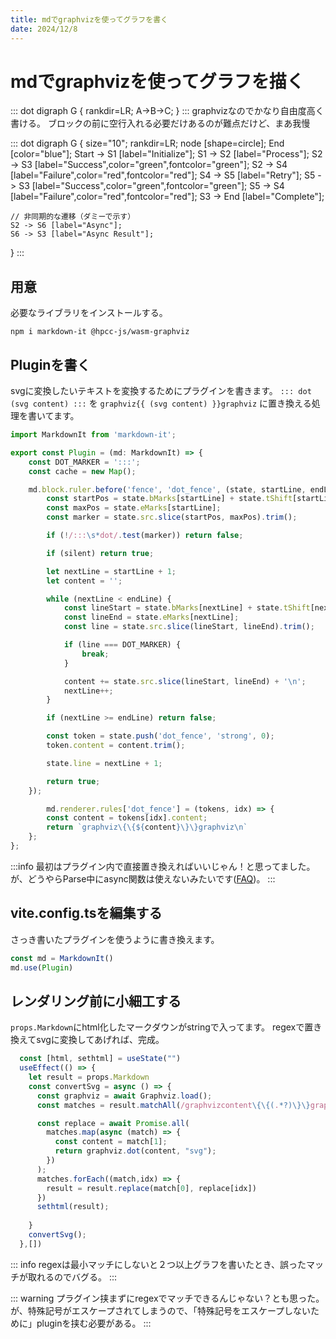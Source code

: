 ```yaml
---
title: mdでgraphvizを使ってグラフを書く
date: 2024/12/8
---
```

# mdでgraphvizを使ってグラフを描く

::: dot
digraph G {
    rankdir=LR;
    A->B->C;
}
:::
graphvizなのでかなり自由度高く書ける。
ブロックの前に空行入れる必要だけあるのが難点だけど、まあ我慢

::: dot
digraph G {
    size="10";
    rankdir=LR;
    node [shape=circle];
    End [color="blue"];
    Start -> S1 [label="Initialize"];
    S1 -> S2 [label="Process"];
    S2 -> S3 [label="Success",color="green",fontcolor="green"];
    S2 -> S4 [label="Failure",color="red",fontcolor="red"];
    S4 -> S5 [label="Retry"];
    S5 -> S3 [label="Success",color="green",fontcolor="green"];
    S5 -> S4 [label="Failure",color="red",fontcolor="red"];
    S3 -> End [label="Complete"];
    
    // 非同期的な遷移（ダミーで示す）
    S2 -> S6 [label="Async"];
    S6 -> S3 [label="Async Result"];
}
:::

## 用意
必要なライブラリをインストールする。
```
npm i markdown-it @hpcc-js/wasm-graphviz
```

## Pluginを書く
svgに変換したいテキストを変換するためにプラグインを書きます。
`::: dot (svg content) :::` を `graphviz{{ (svg content) }}graphviz` に置き換える処理を書いてます。

```typescript
import MarkdownIt from 'markdown-it';

export const Plugin = (md: MarkdownIt) => {
    const DOT_MARKER = ':::';
    const cache = new Map();

    md.block.ruler.before('fence', 'dot_fence', (state, startLine, endLine, silent) => {
        const startPos = state.bMarks[startLine] + state.tShift[startLine];
        const maxPos = state.eMarks[startLine];
        const marker = state.src.slice(startPos, maxPos).trim();

        if (!/:::\s*dot/.test(marker)) return false;

        if (silent) return true;

        let nextLine = startLine + 1;
        let content = '';

        while (nextLine < endLine) {
            const lineStart = state.bMarks[nextLine] + state.tShift[nextLine];
            const lineEnd = state.eMarks[nextLine];
            const line = state.src.slice(lineStart, lineEnd).trim();

            if (line === DOT_MARKER) {
                break;
            }

            content += state.src.slice(lineStart, lineEnd) + '\n';
            nextLine++;
        }

        if (nextLine >= endLine) return false;

        const token = state.push('dot_fence', 'strong', 0);
        token.content = content.trim();

        state.line = nextLine + 1;

        return true;
    });

        md.renderer.rules['dot_fence'] = (tokens, idx) => {
        const content = tokens[idx].content;
        return `graphviz\{\{${content}\}\}graphviz\n`
    };
};
```

:::info
最初はプラグイン内で直接置き換えればいいじゃん！と思ってました。
が、どうやらParse中にasync関数は使えないみたいです([FAQ](https://github.com/markdown-it/markdown-it/blob/master/docs/development.md#i-need-async-rule-how-to-do-it))。
:::

## vite.config.tsを編集する

さっき書いたプラグインを使うように書き換えます。

```typescript
const md = MarkdownIt()
md.use(Plugin)
```

## レンダリング前に小細工する
`props.Markdown`にhtml化したマークダウンがstringで入ってます。
regexで置き換えてsvgに変換してあげれば、完成。

``` typescript
  const [html, sethtml] = useState("")
  useEffect(() => {
    let result = props.Markdown
    const convertSvg = async () => {
      const graphviz = await Graphviz.load();
      const matches = result.matchAll(/graphvizcontent\{\{(.*?)\}\}graphvizcontent/gs).toArray();

      const replace = await Promise.all(
        matches.map(async (match) => {
          const content = match[1];
          return graphviz.dot(content, "svg");
        })
      );
      matches.forEach((match,idx) => {
        result = result.replace(match[0], replace[idx])
      })
      sethtml(result);
      
    }
    convertSvg();
  },[])
```

::: info
regexは最小マッチにしないと２つ以上グラフを書いたとき、誤ったマッチが取れるのでバグる。
:::

::: warning
プラグイン挟まずにregexでマッチできるんじゃない？とも思った。
が、特殊記号がエスケープされてしまうので、「特殊記号をエスケープしないために」pluginを挟む必要がある。
:::